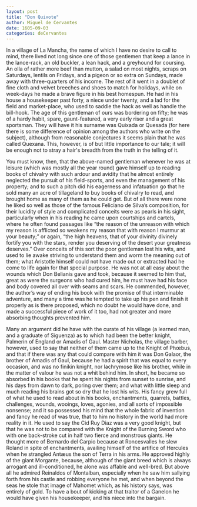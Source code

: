 ```yaml
---
layout: post
title: "Don Quixote"
author: Miguel de Cervantes
date: 1605-09-03
categories: deCervantes
---
```

In a village of La Mancha, the name of which I have no desire to call to mind,
there lived not long since one of those gentlemen that keep a lance in the
lance-rack, an old buckler, a lean hack<!--more-->, and a greyhound for coursing. An olla
of rather more beef than mutton, a salad on most nights, scraps on Saturdays,
lentils on Fridays, and a pigeon or so extra on Sundays, made away with
three-quarters of his income. The rest of it went in a doublet of fine cloth and
velvet breeches and shoes to match for holidays, while on week-days he made a
brave figure in his best homespun. He had in his house a housekeeper past forty,
a niece under twenty, and a lad for the field and market-place, who used to
saddle the hack as well as handle the bill-hook. The age of this gentleman of
ours was bordering on fifty; he was of a hardy habit, spare, gaunt-featured, a
very early riser and a great sportsman. They will have it his surname was
Quixada or Quesada (for here there is some difference of opinion among the
authors who write on the subject), although from reasonable conjectures it seems
plain that he was called Quexana. This, however, is of but little importance to
our tale; it will be enough not to stray a hair's breadth from the truth in the
telling of it.

You must know, then, that the above-named gentleman whenever he was at leisure
(which was mostly all the year round) gave himself up to reading books of
chivalry with such ardour and avidity that he almost entirely neglected the
pursuit of his field-sports, and even the management of his property; and to
such a pitch did his eagerness and infatuation go that he sold many an acre of
tillageland to buy books of chivalry to read, and brought home as many of them
as he could get. But of all there were none he liked so well as those of the
famous Feliciano de Silva’s composition, for their lucidity of style and
complicated conceits were as pearls in his sight, particularly when in his
reading he came upon courtships and cartels, where he often found passages like
“the reason of the unreason with which my reason is afflicted so weakens my
reason that with reason I murmur at your beauty;” or again, “the high heavens,
that of your divinity divinely fortify you with the stars, render you deserving
of the desert your greatness deserves.” Over conceits of this sort the poor
gentleman lost his wits, and used to lie awake striving to understand them and
worm the meaning out of them; what Aristotle himself could not have made out or
extracted had he come to life again for that special purpose. He was not at all
easy about the wounds which Don Belianis gave and took, because it seemed to him
that, great as were the surgeons who had cured him, he must have had his face
and body covered all over with seams and scars. He commended, however, the
author’s way of ending his book with the promise of that interminable adventure,
and many a time was he tempted to take up his pen and finish it properly as is
there proposed, which no doubt he would have done, and made a successful piece
of work of it too, had not greater and more absorbing thoughts prevented him.

Many an argument did he have with the curate of his village (a learned man, and
a graduate of Siguenza) as to which had been the better knight, Palmerin of
England or Amadis of Gaul. Master Nicholas, the village barber, however, used to
say that neither of them came up to the Knight of Phœbus, and that if there was
any that could compare with him it was Don Galaor, the brother of Amadis of
Gaul, because he had a spirit that was equal to every occasion, and was no
finikin knight, nor lachrymose like his brother, while in the matter of valour
he was not a whit behind him. In short, he became so absorbed in his books that
he spent his nights from sunset to sunrise, and his days from dawn to dark,
poring over them; and what with little sleep and much reading his brains got so
dry that he lost his wits. His fancy grew full of what he used to read about in
his books, enchantments, quarrels, battles, challenges, wounds, wooings, loves,
agonies, and all sorts of impossible nonsense; and it so possessed his mind that
the whole fabric of invention and fancy he read of was true, that to him no
history in the world had more reality in it. He used to say the Cid Ruy Diaz was
a very good knight, but that he was not to be compared with the Knight of the
Burning Sword who with one back-stroke cut in half two fierce and monstrous
giants. He thought more of Bernardo del Carpio because at Roncesvalles he slew
Roland in spite of enchantments, availing himself of the artifice of Hercules
when he strangled Antæus the son of Terra in his arms. He approved highly of the
giant Morgante, because, although of the giant breed which is always arrogant
and ill-conditioned, he alone was affable and well-bred. But above all he
admired Reinaldos of Montalban, especially when he saw him sallying forth from
his castle and robbing everyone he met, and when beyond the seas he stole that
image of Mahomet which, as his history says, was entirely of gold. To have a
bout of kicking at that traitor of a Ganelon he would have given his
housekeeper, and his niece into the bargain.
